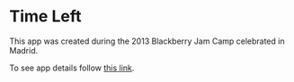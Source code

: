 # Time Left
This app was created during the 2013 Blackberry Jam Camp celebrated in Madrid.

To see app details follow [this link](https://appworld.blackberry.com/webstore/content/40094950/ "Time Left").

